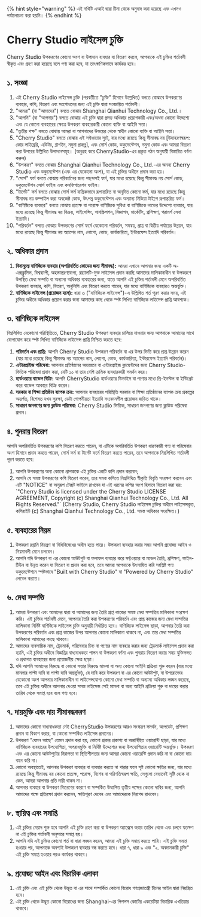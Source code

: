 
{% hint style="warning" %}
এই নথিটি এআই দ্বারা চীনা থেকে অনুবাদ করা হয়েছে এবং এখনও পর্যালোচনা করা হয়নি।
{% endhint %}

# Cherry Studio লাইসেন্স চুক্তি

Cherry Studio উপকরণের কোনো অংশ বা উপাদান ব্যবহার বা বিতরণ করলে, আপনাকে এই চুক্তির শর্তাবলী স্বীকৃত এবং গ্রহণ করা হয়েছে বলে গণ্য করা হবে, যা তাৎক্ষণিকভাবে কার্যকর হবে।

## ১. সংজ্ঞা

1. এই Cherry Studio লাইসেন্স চুক্তি (পরবর্তীতে "চুক্তি" হিসাবে উল্লেখিত) বলতে বোঝাবে উপকরণের ব্যবহার, কপি, বিতরণ এবং সংশোধনের জন্য এই চুক্তি দ্বারা সংজ্ঞায়িত শর্তাবলী।
2. "আমরা" (বা "আমাদের") বলতে বোঝায় Shanghai Qianhui Technology Co., Ltd.।
3. "আপনি" (বা "আপনার") বলতে বোঝায় এই চুক্তি দ্বারা প্রদত্ত অধিকার প্রয়োগকারী এবং/অথবা কোনো উদ্দেশ্যে এবং যে কোনো ব্যবহারের ক্ষেত্রে উপকরণ ব্যবহারকারী কোনো ব্যক্তি বা আইনি সত্তা।
4. "তৃতীয় পক্ষ" বলতে বোঝায় আমরা বা আপনাদের উভয়ের থেকে স্বাধীন কোনো ব্যক্তি বা আইনি সত্তা।
5. "Cherry Studio" বলতে বোঝায় এই সফ্টওয়্যার স্যুট, যার মধ্যে রয়েছে কিন্তু সীমাবদ্ধ নয় [উদাহরণস্বরূপ: কোর লাইব্রেরি, এডিটর, প্লাগইন, নমুনা প্রকল্প], এবং সোর্স কোড, ডকুমেন্টেশন, নমুনা কোড এবং আমরা বিতরণ করা উপরের উল্লিখিত উপাদানসমূহ। (অনুগ্রহ করে CherryStudio-এর প্রকৃত গঠন অনুযায়ী বিস্তারিত বর্ণনা করুন)
6. "উপকরণ" বলতে বোঝায় Shanghai Qianhui Technology Co., Ltd.-এর অনন্য Cherry Studio এবং ডকুমেন্টেশন (এবং এর যেকোনো অংশ), যা এই চুক্তির অধীনে প্রদান করা হয়।
7. "সোর্স" ফর্ম বলতে বোঝায় পরিবর্তনের জন্য পছন্দসই ফর্ম, যার মধ্যে রয়েছে কিন্তু সীমাবদ্ধ নয় সোর্স কোড, ডকুমেন্টেশন সোর্স ফাইল এবং কনফিগারেশন ফাইল।
8. "টার্গেট" ফর্ম বলতে বোঝায় সোর্স ফর্ম যান্ত্রিকভাবে রূপান্তরিত বা অনূদিত কোনো ফর্ম, যার মধ্যে রয়েছে কিন্তু সীমাবদ্ধ নয় কম্পাইল করা অবজেক্ট কোড, উৎপন্ন ডকুমেন্টেশন এবং অন্যান্য মিডিয়া টাইপে রূপান্তরিত ফর্ম।
9. "বাণিজ্যিক ব্যবহার" বলতে বোঝায় প্রত্যক্ষ বা পরোক্ষ বাণিজ্যিক সুবিধা বা বাণিজ্যিক লাভের উদ্দেশ্যে ব্যবহার, যার মধ্যে রয়েছে কিন্তু সীমাবদ্ধ নয় বিক্রয়, লাইসেন্সিং, সাবস্ক্রিপশন, বিজ্ঞাপন, মার্কেটিং, প্রশিক্ষণ, পরামর্শ সেবা ইত্যাদি।
10. "পরিবর্তন" বলতে বোঝায় উপকরণের সোর্স ফর্মে যেকোনো পরিবর্তন, সমন্বয়, প্রাপ্ত বা দ্বিতীয় পর্যায়ের উন্নয়ন, যার মধ্যে রয়েছে কিন্তু সীমাবদ্ধ নয় অ্যাপের নাম, লোগো, কোড, কার্যকারিতা, ইন্টারফেস ইত্যাদি পরিবর্তন।

## ২. অধিকার প্রদান

1. **বিনামূল্যে বাণিজ্যিক ব্যবহার (অপরিবর্তিত কোডের জন্য সীমাবদ্ধ):** আমরা এখানে আপনার জন্য একটি অ-এক্সক্লুসিভ, বিশ্বব্যাপী, অহস্তান্তরণযোগ্য, রয়্যালটি-মুক্ত লাইসেন্স প্রদান করছি আমাদের মালিকানাধীন বা উপকরণে উপস্থিত মেধা সম্পত্তি বা অন্যান্য অধিকার ব্যবহারের জন্য, যাতে আপনি এই চুক্তির শর্তাবলী মেনে অপরিবর্তিত উপকরণ ব্যবহার, কপি, বিতরণ, অনুলিপি এবং বিতরণ করতে পারেন, যার মধ্যে বাণিজ্যিক ব্যবহারও অন্তর্ভুক্ত।
2. **বাণিজ্যিক লাইসেন্স (প্রয়োজন হলে):** ধারা ৩ ("বাণিজ্যিক লাইসেন্স")-এ উল্লিখিত শর্ত পূরণ করার সময়, এই চুক্তির অধীনে অধিকার প্রয়োগ করার জন্য আমাদের কাছ থেকে স্পষ্ট লিখিত বাণিজ্যিক লাইসেন্স প্রাপ্তি আবশ্যক।

## ৩. বাণিজ্যিক লাইসেন্স

নিম্নলিখিত যেকোনো পরিস্থিতিতে, Cherry Studio উপকরণ ব্যবহার চালিয়ে যাওয়ার জন্য আপনাকে আমাদের সাথে যোগাযোগ করে স্পষ্ট লিখিত বাণিজ্যিক লাইসেন্স প্রাপ্তি নিশ্চিত করতে হবে:

1. **পরিবর্তন এবং প্রাপ্তি:** আপনি Cherry Studio উপকরণ পরিবর্তন বা এর উপর ভিত্তি করে প্রাপ্ত উন্নয়ন করেন (যার মধ্যে রয়েছে কিন্তু সীমাবদ্ধ নয় অ্যাপের নাম, লোগো, কোড, কার্যকারিতা, ইন্টারফেস ইত্যাদি পরিবর্তন)।
2. **এন্টারপ্রাইজ পরিষেবা:** আপনার প্রতিষ্ঠানের অভ্যন্তরে বা এন্টারপ্রাইজ ক্লায়েন্টদের জন্য Cherry Studio-ভিত্তিক পরিষেবা প্রদান করা, যেটি ১০ বা তার বেশি ক্রমিক ব্যবহারকারী সমর্থন করে।
3. **হার্ডওয়্যার বান্ডেল বিক্রি:** আপনি CherryStudio হার্ডওয়্যার ডিভাইস বা পণ্যের মধ্যে প্রি-ইনস্টল বা ইন্টিগ্রেট করে বান্ডেল আকারে বিক্রি করেন।
4. **সরকার বা শিক্ষা প্রতিষ্ঠান ব্যাপক ক্রয়:** আপনার ব্যবহারের পরিস্থিতি সরকার বা শিক্ষা প্রতিষ্ঠানের ব্যাপক ক্রয় প্রকল্পের অন্তর্গত, বিশেষত যখন সুরক্ষা, ডেটা গোপনীয়তা ইত্যাদি সংবেদনশীল প্রয়োজন জড়িত থাকে।
5. **সাধারণ জনগণের জন্য ক্লাউড পরিষেবা:** Cherry Studio ভিত্তিক, সাধারণ জনগণের জন্য ক্লাউড পরিষেবা প্রদান।

## ৪. পুনরায় বিতরণ

আপনি অপরিবর্তিত উপকরণের কপি বিতরণ করতে পারেন, বা এটিকে অপরিবর্তিত উপকরণ ধারণকারী পণ্য বা পরিষেবার অংশ হিসাবে প্রদান করতে পারেন, সোর্স ফর্ম বা টার্গেট ফর্মে বিতরণ করতে পারেন, তবে আপনাকে নিম্নলিখিত শর্তাবলী পূরণ করতে হবে:

1. আপনি উপকরণের অন্য কোনো প্রাপককে এই চুক্তির একটি কপি প্রদান করবেন;
2. আপনি যে সমস্ত উপকরণের কপি বিতরণ করেন, তার সমস্ত কপিতে নিম্নলিখিত স্বীকৃতি বিবৃতি সংরক্ষণ করবেন এবং এটি "NOTICE" বা অনুরূপ টেক্সট ফাইলে রাখবেন যা এই ধরনের কপির অংশ হিসাবে বিতরণ করা হয়: \`"Cherry Studio is licensed under the Cherry Studio LICENSE AGREEMENT, Copyright (c) Shanghai Qianhui Technology Co., Ltd. All Rights Reserved."\` (Cherry Studio, Cherry Studio লাইসেন্স চুক্তির অধীনে লাইসেন্সকৃত, কপিরাইট (c) Shanghai Qianhui Technology Co., Ltd. সমস্ত অধিকার সংরক্ষিত।)

## ৫. ব্যবহারের নিয়ম

1. উপকরণ রপ্তানি নিয়ন্ত্রণ বা বিধিনিষেধের অধীন হতে পারে। উপকরণ ব্যবহার করার সময় আপনি প্রযোজ্য আইন ও নিয়মাবলী মেনে চলবেন।
2. আপনি যদি উপকরণ বা এর কোনো আউটপুট বা ফলাফল ব্যবহার করে সফ্টওয়্যার বা মডেল তৈরি, প্রশিক্ষণ, ফাইন-টিউন বা উন্নত করেন যা বিতরণ বা প্রদান করা হবে, তবে আমরা আপনাকে উৎসাহিত করি সংশ্লিষ্ট পণ্য ডকুমেন্টেশনে স্পষ্টভাবে "Built with Cherry Studio" বা "Powered by Cherry Studio" লেবেল করতে।

## ৬. মেধা সম্পত্তি

1. আমরা উপকরণ এবং আমাদের দ্বারা বা আমাদের জন্য তৈরি প্রাপ্ত কাজের সমস্ত মেধা সম্পত্তির মালিকানা সংরক্ষণ করি। এই চুক্তির শর্তাবলী মেনে, আপনার তৈরি করা উপকরণের পরিবর্তন এবং প্রাপ্ত কাজের জন্য মেধা সম্পত্তির মালিকানা নির্দিষ্ট বাণিজ্যিক লাইসেন্স চুক্তি অনুযায়ী নির্ধারিত হবে। বাণিজ্যিক লাইসেন্স ছাড়া, আপনার তৈরি করা উপকরণের পরিবর্তন এবং প্রাপ্ত কাজের উপর আপনার কোনো মালিকানা থাকবে না, এবং তার মেধা সম্পত্তির মালিকানা আমাদের কাছে থাকবে।
2. আমাদের ব্যবসায়িক নাম, ট্রেডমার্ক, পরিষেবার চিহ্ন বা পণ্যের নাম ব্যবহার করার জন্য ট্রেডমার্ক লাইসেন্স প্রদান করা হয়নি, এই চুক্তির অধীনে বিজ্ঞপ্তির বাধ্যবাধকতা পালন বা উপকরণ বর্ণনা এবং পুনরায় বিতরণ করার সময় যুক্তিসঙ্গত ও প্রথাগত ব্যবহারের জন্য প্রয়োজনীয় ক্ষেত্র ছাড়া।
3. যদি আপনি আমাদের বিরুদ্ধে বা কোনো সত্তার বিরুদ্ধে মামলা বা অন্য কোনো আইনি প্রক্রিয়া শুরু করেন (যার মধ্যে মামলার পাল্টা দাবি বা পাল্টা দাবি অন্তর্ভুক্ত), যে দাবি করে উপকরণ বা এর কোনো আউটপুট, বা উপরোক্তের যেকোনো অংশ আপনার মালিকানাধীন বা লাইসেন্সযোগ্য কোনো মেধা সম্পত্তি বা অন্যান্য অধিকার লঙ্ঘন করেছে, তবে এই চুক্তির অধীনে আপনার দেওয়া সমস্ত লাইসেন্স সেই মামলা বা অন্য আইনি প্রক্রিয়া শুরু বা দায়ের করার তারিখ থেকে সমাপ্ত হবে বলে গণ্য হবে।

## ৭. দায়মুক্তি এবং দায় সীমাবদ্ধকরণ

1. আমাদের কোনো বাধ্যবাধকতা নেই CherryStudio উপকরণের আরও সংস্করণ সমর্থন, আপডেট, প্রশিক্ষণ প্রদান বা বিকাশ করার, বা কোনো সম্পর্কিত লাইসেন্স প্রদানের।
2. উপকরণ "যেমন আছে" তেমন প্রদান করা হয়, কোনো প্রকার প্রকাশ্য বা অন্তর্নিহিত ওয়ারেন্টি ছাড়া, যার মধ্যে বাণিজ্যিক ব্যবহারের উপযোগিতা, অপরাধমুক্তি বা নির্দিষ্ট উদ্দেশ্যের জন্য উপযোগিতার ওয়ারেন্টি অন্তর্ভুক্ত। উপকরণ এবং এর কোনো আউটপুটের নিরাপত্তা বা স্থিতিশীলতার জন্য আমরা কোনো ওয়ারেন্টি প্রদান করি না বা কোনো দায় বহন করি না।
3. কোনো অবস্থাতেই, আপনার উপকরণ ব্যবহার বা ব্যবহার করতে না পারার ফলে সৃষ্ট কোনো ক্ষতির জন্য, যার মধ্যে রয়েছে কিন্তু সীমাবদ্ধ নয় কোনো প্রত্যক্ষ, পরোক্ষ, বিশেষ বা পরিণতিস্বরূপ ক্ষতি, সেগুলো যেভাবেই সৃষ্টি হোক না কেন, আমরা আপনার প্রতি দায়ী থাকব না।
4. আপনার ব্যবহার বা উপকরণ বিতরণের কারণে বা সম্পর্কিত উত্থাপিত তৃতীয় পক্ষের কোনো দাবির জন্য, আপনি আমাদের পক্ষে প্রতিরক্ষা প্রদান করবেন, ক্ষতিপূরণ দেবেন এবং আমাদেরকে নিরাপদ রাখবেন।

## ৮. স্থায়িত্ব এবং সমাপ্তি

1. এই চুক্তির মেয়াদ শুরু হবে আপনি এই চুক্তি গ্রহণ করা বা উপকরণ অ্যাক্সেস করার তারিখ থেকে এবং চলবে যতক্ষণ না এই চুক্তির শর্তাবলী অনুসারে সমাপ্ত হয়।
2. আপনি যদি এই চুক্তির কোনো শর্ত বা ধারা লঙ্ঘন করেন, আমরা এই চুক্তি সমাপ্ত করতে পারি। এই চুক্তি সমাপ্ত হওয়ার পর, আপনাকে অবশ্যই উপকরণ ব্যবহার বন্ধ করতে হবে। ধারা ৭, ধারা ৯ এবং "২. অবদানকারী চুক্তি" এই চুক্তি সমাপ্ত হওয়ার পরও কার্যকর থাকবে।

## ৯. প্রযোজ্য আইন এবং বিচারিক এলাকা

1. এই চুক্তি এবং এই চুক্তি থেকে উদ্ভূত বা এর সাথে সম্পর্কিত কোনো বিরোধ গণপ্রজাতন্ত্রী চীনের আইন দ্বারা নিয়ন্ত্রিত হবে।
2. এই চুক্তি থেকে উদ্ভূত কোনো বিরোধের জন্য Shanghai-এর পিপলস কোর্টের একচেটিয়া বিচারিক এখতিয়ার থাকবে।
